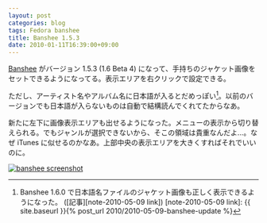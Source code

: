 ```yaml
---
layout: post
categories: blog
tags: Fedora banshee
title: Banshee 1.5.3
date: 2010-01-11T16:39:00+09:00
---
```



[Banshee] がバージョン 1.5.3 (1.6 Beta 4) になって、手持ちのジャケット画像をセットできるようになってる。表示エリアを右クリックで設定できる。

<!-- more -->

ただし、アーティスト名やアルバム名に日本語が入るとだめっぽい[^note-2010-05-09]。以前のバージョンでも日本語が入らないものは自動で結構読んでくれてたからなあ。

新たに左下に画像表示エリアも出せるようになった。メニューの表示から切り替えられる。でもジャンルが選択できないから、そこの領域は貴重なんだよ...。なぜ iTunes に似せるのかなあ。上部中央の表示エリアを大きくすればそれでいいのに。

[![banshee screenshot]][banshee screenshot link]



[Banshee]: http://banshee-project.org/

[banshee screenshot]: https://lh3.googleusercontent.com/eEtCn3u7P1D6ETZZ9awK140DGf4dLbPUH7zcSZk9Qw48zIZMu01gCMAYphy3WWHqvIkTneNaa4BkNtqmGaLsmaVsS83dQm4Ti9HkphmbdgrvhWDpBkYTqf6Wr6KJZPlfeRfmcfWylQ=w600
[banshee screenshot link]: https://photos.google.com/share/AF1QipNoLV5UtcfG2KKSMOioCnLlJGS-h7XA-8TN7z-J5RgQ1mEIJvBWIqf_mC8GmlBuzg/photo/AF1QipNhQ-LyB7VIBXAQN6-szX7Lkim42Tn3yDcrRXiB?key=cGt5VzZNdV9sRnRQbkpRLTM4T0lTQjhjZUs0bW9n

[^note-2010-05-09]: Banshee 1.6.0 で日本語名ファイルのジャケット画像も正しく表示できるようになった。 ([記事][note-2010-05-09 link])
[note-2010-05-09 link]: {{ site.baseurl }}{% post_url 2010/2010-05-09-banshee-update %}
